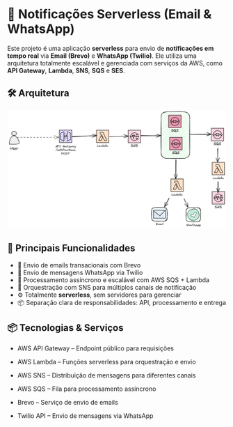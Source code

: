 # 📣 Notificações Serverless (Email & WhatsApp)

Este projeto é uma aplicação **serverless** para envio de **notificações em tempo real** via **Email (Brevo)** e **WhatsApp (Twilio)**. Ele utiliza uma arquitetura totalmente escalável e gerenciada com serviços da AWS, como **API Gateway**, **Lambda**, **SNS**, **SQS** e **SES**.

## 🛠️ Arquitetura

<p align="center">
  <img src="https://github.com/IgorCruzz/cdk-samples/blob/main/_diagrams/notifications.png" alt="Arquitetura" />
</p>

## 🚀 Principais Funcionalidades

- 📧 Envio de emails transacionais com Brevo  
- 💬 Envio de mensagens WhatsApp via Twilio  
- 🔁 Processamento assíncrono e escalável com AWS SQS + Lambda  
- 🔔 Orquestração com SNS para múltiplos canais de notificação  
- ⚙️ Totalmente **serverless**, sem servidores para gerenciar  
- 📦 Separação clara de responsabilidades: API, processamento e entrega

 ## 📦 Tecnologias & Serviços

- AWS API Gateway – Endpoint público para requisições

- AWS Lambda – Funções serverless para orquestração e envio

- AWS SNS – Distribuição de mensagens para diferentes canais

- AWS SQS – Fila para processamento assíncrono

- Brevo – Serviço de envio de emails

- Twilio API – Envio de mensagens via WhatsApp